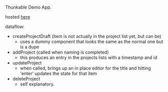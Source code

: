 Thunkable Demo App.

hosted [here](https://thunkable-demo.surge.sh/)

dataflow:

- createProjectDraft (item is not actually in the project list yet, but can be)
  - uses a dummy component that looks the same as the normal one but is a dupe
- addProject (called when naming is completed)
  - this produces an entry in the projects lists with a timestamp and id
- updateProject
  - when called, brings up an in place editor for the title and hitting 'enter' updates the state for that item
- deleteProject
  - self explanatory.
